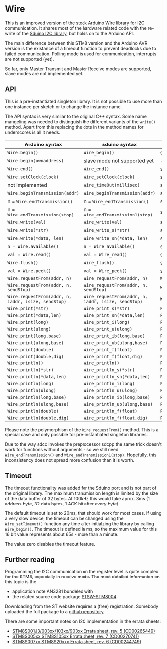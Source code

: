 # Wire

This is an improved version of the stock Arduino Wire library for I2C
communication. It shares most of the hardware related code with the re-write
of the [Sduino I2C library](I2C.md), but holds on to the Arduino API.

The main difference between this STM8 version and the Arduino AVR version is
the existance of a timeout function to prevent deadlocks due to failed
communication. Polling mode is used for communication, interrupts are not
supported (yet).

So far, only Master Transmit and Master Receive modes are supported, slave
modes are not implemented yet.


## API

This is a pre-instantiated singleton library. It is not possible to use more
than one instance per sketch or to change the instance name.

The API syntax is very similar to the original C++ syntax. Some name
mangeling was needed to distinguish the different variants of the `write()`
method. Apart from this replacing the dots in the method names for
underscores is all it needs.



Arduino syntax				|sduino syntax		|real function name
--------------------			|---------------------	|-------------
`Wire.begin()`				|`Wire_begin()`			|same
`Wire.begin(ownaddress)`		|slave mode not supported yet|-
`Wire.end()`				|`Wire_end()`			|same
`Wire.setClock(clock)`			|`Wire_setClock(clock)`		|same
not implemented				|`Wire_timeOut(millisec)`	|same
`Wire.beginTransmission(addr)`		|`Wire_beginTransmission(addr)`	|same
n = `Wire.endTransmission()`		|n = `Wire_endTransmission()`	|same (inline)
n = `Wire.endTransmission(stop)`	|n = `Wire_endTransmission1(stop)`|same
`Wire.write(val)`			|`Wire_write(val)`		|same
`Wire.write(*str)`			|`Wire_write_s(*str)`		|same
`Wire.write(*data, len)`		|`Wire_write_sn(*data, len)`	|same
`n = Wire.available()`			|`n = Wire_available()`		|same
`val = Wire.read()`			|`val = Wire_read()`		|same
`Wire.flush()`				|`Wire_flush()`			|same
`val = Wire.peek()`			|`val = Wire_peek()`		|same
`Wire.requestFrom(addr, n)`		|`Wire_requestFrom(addr, n)`	|`Wire_requestFrom2`
`Wire.requestFrom(addr, n, sendStop)`	|`Wire_requestFrom(addr, n, sendStop)`	|`Wire_requestFrom3`
`Wire.requestFrom(addr, n, iaddr, isize, sendStop)`|`Wire_requestFrom(addr, n, iaddr, isize, sendStop)`	|`Wire_requestFrom5`
`Wire.print(*str)`	|`Wire_print_s(*str)`		|`Print_print_s(Write_write1,*str)`
`Wire.print(*data,len)`	|`Wire_print_sn(*data,len)`	|`Print_print_sn(Write_write1,*data,len)`
`Wire.print(long)`	|`Wire_print_i(long)`		|`Print_print_i(Write_write1,long)`
`Wire.print(ulong)`	|`Wire_print_u(ulong)`		|`Print_print_u(Write_write1,ulong)`
`Wire.print(long,base)`	|`Wire_print_ib(long,base)`	|`Print_print_ib(Write_write1,long,base)`
`Wire.print(ulong,base)`|`Wire_print_ub(ulong,base)`	|`Print_print_ub(Write_write1,ulong,base)`
`Wire.print(double)`	|`Wire_print_f(float)`		|`Print_print_f(Write_write1,float)`
`Wire.print(double,dig)`|`Wire_print_f(float,dig)`	|`Print_print_fd(Write_write1,float,dig)`
`Wire.println()`	|`Wire_println()`		|`Print_println(Write_write1)`
`Wire.println(*str)`	|`Wire_println_s(*str)`		|`Print_println_s(Write_write1,*str)`
`Wire.println(*data,len)`|`Wire_println_sn(*data,len)`	|`Print_println_sn(Write_write1,*data,len)`
`Wire.println(long)`	|`Wire_println_i(long)`		|`Print_println_i(Write_write1,long)`
`Wire.println(ulong)`	|`Wire_println_u(ulong)`	|`Print_println_u(Write_write1,ulong)`
`Wire.println(long,base)`|`Wire_println_ib(long,base)`	|`Print_println_ib(Write_write1,long,base)`
`Wire.println(ulong,base)`|`Wire_println_ub(ulong,base)`|`Print_println_ub(Write_write1,ulong,base)`
`Wire.println(double)`	|`Wire_println_f(float)`	|`Print_println_f(Write_write1,float)`
`Wire.println(double,dig)`|`Wire_println_f(float,dig)`	|`Print_println_fd(Write_write1,float,dig)`


Please note the polymorphism of the `Wire_requestFrom()` method. This is a
special case and only possible for pre-instantiated singleton libraries.

Due to the way sdcc invokes the preprocessor sdcpp the same trick doesn't
work for functions without arguments - so we still need
`Wire_endTransmission()` and `Wire_endTransmission1(stop)`. Hopefully, this
inconsistency does not spread more confusion than it is worth.


## Timeout

The timeout functionality was added for the Sduino port and is not part of
the original library. The maximum transmission length is limited by the size
of the data buffer of 32 bytes. At 100kHz this would take aprox. 3ms (1
address byte, 32 data bytes, 1 ACK bit after every byte).

The default timeout is set to 20ms, that should work for most cases. If
using a very slow device, the timeout can be changed using the
`Wire_setTimeout()` function any time after initialzing the library by
calling `Wire_begin()`. The timeout is defined in ms, so the maximum value
for this 16 bit value represents about 65s - more than a minute.

The value zero disables the timeout feature.


## Further reading

Programming the I2C communication on the register level is quite complex for
the STM8, especially in receive mode. The most detailed information on this
topic is the

- application note AN3281 bundeled with
- the related source code package [STSW-STM8004](https://www.st.com/en/embedded-software/stsw-stm8004.html)

Downloading from the ST website requires a (free) registration. Somebody
uploaded the full package to a [github
repository](https://github.com/jiaohaitao/stsw-stm8004)

There are some important notes on I2C implementation in the errata sheets:

- [STM8S001J3/003xx/103xx/903xx Errata sheet, rev. 5
  (CD00265449)](https://www.st.com/content/ccc/resource/technical/document/errata_sheet/c9/f9/ef/bf/63/91/4a/1f/CD00265449.pdf/files/CD00265449.pdf/jcr:content/translations/en.CD00265449.pdf)
- [STM8S005xx STM8S105xx Errata sheet, rev. 7
  (CD00270741)](https://www.st.com/content/ccc/resource/technical/document/errata_sheet/e3/c3/4e/24/0c/ca/4b/e7/CD00270741.pdf/files/CD00270741.pdf/jcr:content/translations/en.CD00270741.pdf)
- [STM8S007xx STM8S20xxx Errata sheet, rev. 6
  (CD00244749)](https://www.st.com/content/ccc/resource/technical/document/errata_sheet/7a/94/8f/fe/84/14/41/6d/CD00244749.pdf/files/CD00244749.pdf/jcr:content/translations/en.CD00244749.pdf)
